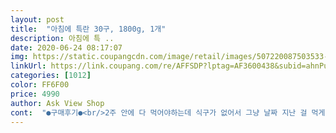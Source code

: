 ```yaml
---
layout: post 
title:  "아침에 특란 30구, 1800g, 1개" 
description: 아침에 특 ..
date: 2020-06-24 08:17:07 
img: https://static.coupangcdn.com/image/retail/images/507220087503533-155aaaa2-1bce-4665-894a-2cf4acbf067e.jpg 
linkUrl: https://link.coupang.com/re/AFFSDP?lptag=AF3600438&subid=ahnPublicAsk&pageKey=1524568334&itemId=2615859492&vendorItemId=70606896287&traceid=V0-113-dd3130cd16aa5ba7 
categories: [1012] 
color: FF6F00 
price: 4990 
author: Ask View Shop 
cont:  "●구매후기●<br/>2주 안에 다 먹어야하는데 식구가 없어서 그냥 날짜 지난 걸 먹게 됩니다.<br/><br/>30알중 5알은 생각보다 많네요^^<br/>30알중에 5알이 깨졌어요<br/>6/23아침에 배송받았는데 6/10산란이네요<br/>가격은 대형마트보단 저렴하지만 신선한 제품 받을거란<br/>그냥 사지만 까보면 확실히 신선도는 떨어지네요.<br/><br/>그리고 생각보다 산란일자가 오래됐어요 ㅠㅠ<br/>다음엔 조금 고민해보고 살거같아요<br/>두 번 째 구매인데 두 번 다 생산된지 열흘 된 제품이 왔습니다.<br/><br/>무항생제이고 이 가격에 다른 친환경 매장보다 2배는 싸서<br/>생각은 조금 버리고 구매하셔야될거같네요<br/>신선하게 깨진거 없이 잘 받았어요<br/>신선한 제품을 팔면 좋을텐데요.<br/><br/>아이스팩도 2개나  들어있어서 여름철 상할까 걱정 안해도 될거,같아요<br/>약간 속상하네요 ... <br/> ㅠㅠ<br/>완전히 안깨지고 오리란 생각을 애초에 버렸지만,,<br/>이제는 에어쿠션으로  감싸여  배송이 되서 너무 좋아요<br/>일주일정도면 감안하겠는데 이주동안이라,<br/>자주 품절됐다 입고되어 샀는데 왜 바로 생산한 달걀이 아닌지 의문입니다.<br/><br/>전에는 에어쿠션없이 배송되엇었는데<br/>직접 오프라인 구매가 아닌 온라인 배송상품이다보니<br/>한 35일 된 계란으로 받으면 ☆5일 것 같습니다.<br/><br/>" 
---
```

